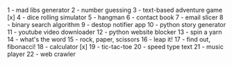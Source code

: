 1 - mad libs generator
2 - number guessing
3 - text-based adventure game [x]
4 - dice rolling simulator
5 - hangman
6 - contact book
7 - email slicer
8 - binary search algorithm
9 - destop notifier app
10 - python story generator
11 - youtube video downloader
12 - python website blocker
13 - spin a yarn
14 - what's the word
15 - rock, paper, scissors
16 - leap it!
17 - find out, fibonacci!
18 - calculator [x]
19 - tic-tac-toe
20 - speed type text
21 - music player
22 - web crawler
